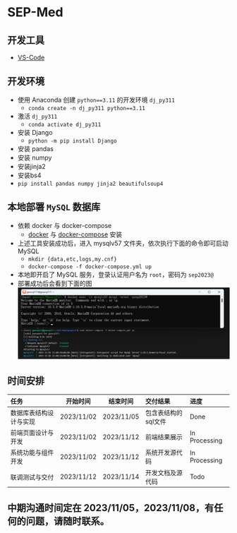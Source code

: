 # SEP-Med
## 开发工具
- [VS-Code](https://code.visualstudio.com/download)

## 开发环境
- 使用 Anaconda 创建 ```python==3.11``` 的开发环境 ```dj_py311``` 
  - ```conda create -n dj_py311 python==3.11```
- 激活 ```dj_py311```
  - ```conda activate dj_py311```
- 安装 Django
  - ```python -m pip install Django```
- 安装 pandas
- 安装 numpy
- 安装jinja2
- 安装bs4
 - ```pip install pandas numpy jinja2 beautifulsoup4```

## 本地部署 ```MySQL``` 数据库
  - 依赖 docker 与 docker-compose
    - [docker](https://docs.docker.com/engine/install/) 与 [docker-compose](https://docs.docker.com/compose/install/) 安装
  - 上述工具安装成功后，进入 mysqlv57 文件夹，依次执行下面的命令即可启动MySQL
    - ```mkdir {data,etc,logs,my.cnf}```
    - ```docker-compose -f docker-compose.yml up```
  - 本地即开启了 MySQL 服务，登录认证用户名为 ```root```，密码为 ```sep2023@```
  - 部署成功后会看到下面的图
![MySQL](images/mysqlconfig.png)

## 时间安排
| 任务 | 开始时间 | 结束时间 | 交付结果 |进度|
|:-|:-:|:-:|:-|:-|
|数据库表结构设计与实现|2023/11/02|2023/11/05|包含表结构的sql文件|Done|
|前端页面设计与开发|2023/11/02|2023/11/12|前端结果展示|In Processing|
|系统功能与组件开发|2023/11/02|2023/11/12|系统开发源代码|In Processing|
|联调测试与交付|2023/11/12|2023/11/14|开发文档及源代码|Todo|

## 中期沟通时间定在 2023/11/05，2023/11/08，有任何的问题，请随时联系。
